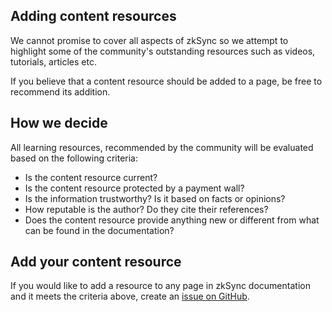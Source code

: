## Adding content resources

We cannot promise to cover all aspects of zkSync so we attempt to highlight some of the community's outstanding resources such as videos, tutorials, articles etc.

If you believe that a content resource should be added to a page, be free to recommend its addition.

## How we decide
All learning resources, recommended by the community will be evaluated based on the following criteria:

- Is the content resource current?
- Is the content resource protected by a payment wall?
- Is the information trustworthy? Is it based on facts or opinions?
- How reputable is the author? Do they cite their references?
- Does the content resource provide anything new or different from what can be found in the documentation?
## Add your content resource
If you would like to add a resource to any page in zkSync documentation and it meets the criteria above, create an [issue on GitHub](https://github.com/matter-labs/zksync-web-v2-docs/issues/new).